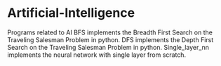 # Artificial-Intelligence
Programs related to AI
BFS implements the Breadth First Search on the Traveling Salesman Problem in python.
DFS implements the Depth First Search on the Traveling Salesman Problem in python.
Single_layer_nn implements the neural network with single layer from scratch.
